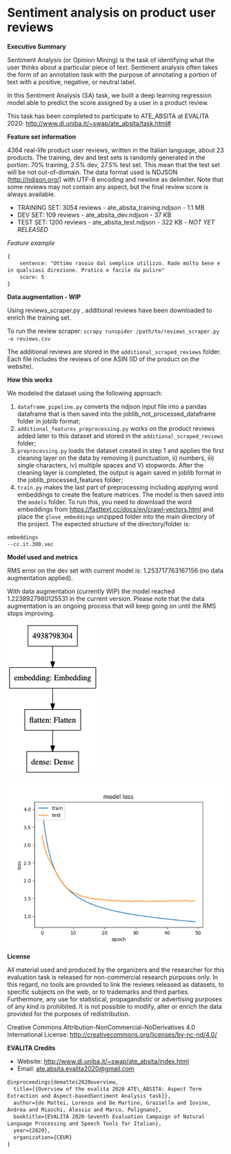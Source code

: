 # Sentiment analysis on product user reviews

**Executive Summary**

Sentiment Analysis (or Opinion Mining) is the task of identifying what the user thinks about a particular piece of text. Sentiment analysis often takes the form of an annotation task with the purpose of annotating a portion of text with a positive, negative, or neutral label.

In this Sentiment Analysis (SA) task, we built a deep learning regression model able to predict the score assigned by a user in a product review.

This task has been completed to participate to ATE_ABSITA at EVALITA 2020: http://www.di.uniba.it/~swap/ate_absita/task.html#

**Feature set information**

4364 real-life product user reviews, written in the Italian language, about 23 products. The training, dev and test sets is randomly generated in the
portion: 70% training, 2.5% dev, 27.5% test set.
This mean that the test set will be not out-of-domain. The data format used is NDJSON (http://ndjson.org/) with UTF-8 encoding and newline as delimiter.
Note that some reviews may not contain any aspect, but the final review score is always available.

- TRAINING SET: 3054 reviews - ate_absita_training.ndjson - 1.1 MB
- DEV SET: 109 reviews - ate_absita_dev.ndjson - 37 KB
- TEST SET: 1200 reviews - ate_absita_test.ndjson - 322 KB - *NOT YET RELEASED*

*Feature example*
```
{
    sentence: "Ottimo rasoio dal semplice utilizzo. Rade molto bene e in qualsiasi direzione. Pratico e facile da pulire"
    score: 5
}
```
**Data augmentation - WIP**

Using reviews_scraper.py , additional reviews have been downloaded to enrich the training set. 

To run the review scraper: ```scrapy runspider /path/to/reviews_scraper.py -o reviews.csv```

The additional reviews are stored in the ```additional_scraped_reviews``` folder. Each file includes the reviews of one ASIN (ID of the product on the website).

**How this works**

We modeled the dataset using the following approach:

1) ```dataframe_pipeline.py``` converts the ndjson input file into a pandas dataframe that is then saved into the joblib_not_processed_dataframe folder in joblib format;
2) ```additional_features_preprocessing.py``` works on the product reviews added later to this dataset and stored in the ```additional_scraped_reviews``` folder;
3) ```preprocessing.py``` loads the dataset created in step 1 and applies the first cleaning layer on the data by removing i) punctuation, ii) numbers, iii) single characters, iv) multiple spaces and V) stopwords. After the cleaning layer is completed, the output is again saved in joblib format in the joblib_processed_features folder;
4) ```train.py``` makes the last part of preprocessing including applying word embeddings to create the feature matrices. The model is then saved into the ```models``` folder. To run this, you need to download the word embeddings from https://fasttext.cc/docs/en/crawl-vectors.html and place the ```glove_embeddings``` unzipped folder into the main directory of the project. The expected structure of the directory/folder is:

```
embeddings
--cc.it.300.vec
```

**Model used and metrics**

RMS error on the dev set with current model is: 1.253717763167156 (no data augmentation applied).

With data augmentation (currently WIP) the model reached 1.2238927980125531 in the current version. Please note that the data augmentation is an ongoing process that will keep going on until the RMS stops improving.

![](https://github.com/marcogdepinto/Sentiment_Analysis_On_Product_User_Reviews/blob/master/models/model.png)

![](https://github.com/marcogdepinto/Sentiment_Analysis_On_Product_User_Reviews/blob/master/loss.png)

**License**

All material used and produced by the organizers and the researcher for this evaluation task is released for non-commercial research purposes only. In this regard, no tools are provided to link the reviews released as datasets, to specific subjects on the web, or to trademarks and third parties. Furthermore, any use for statistical, propagandistic or advertising purposes of any kind is prohibited. It is not possible to modify, alter or enrich the data provided for the purposes of redistribution.

Creative Commons Attribution-NonCommercial-NoDerivatives 4.0 International License: http://creativecommons.org/licenses/by-nc-nd/4.0/

**EVALITA Credits**

- Website: http://www.di.uniba.it/~swap/ate_absita/index.html
- Email: ate.absita.evalita2020@gmail.com

```
@inproceedings{demattei2020overview,
  title={{Overview of the evalita 2020 ATE\_ABSITA: Aspect Term Extraction and Aspect-basedSentiment Analysis task}},
  author={de Mattei, Lorenzo and De Martino, Graziella and Iovine, Andrea and Miaschi, Alessio and Marco, Polignano},
  booktitle={EVALITA 2020-Seventh Evaluation Campaign of Natural Language Processing and Speech Tools for Italian},
  year={2020},
  organization={CEUR}
}
```
